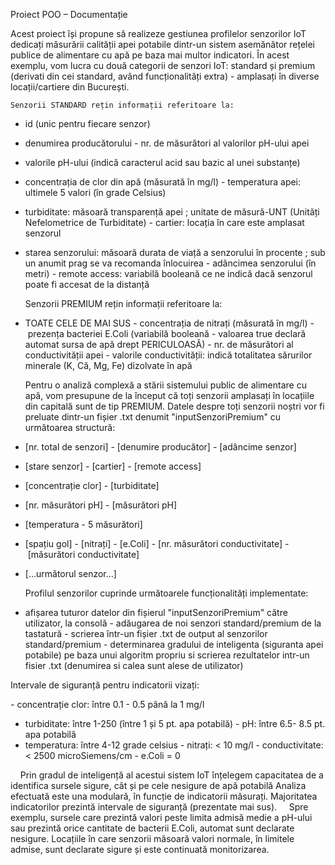 Proiect POO – Documentație

Acest proiect își propune să realizeze gestiunea profilelor senzorilor IoT dedicați măsurării calității apei potabile dintr-un sistem asemănător rețelei publice de alimentare cu apă pe baza mai multor indicatori.
În acest exemplu, vom lucra cu două categorii de senzori IoT: standard și premium (derivati din cei standard, având funcționalități extra) - amplasați în diverse locații/cartiere din București.

    Senzorii STANDARD rețin informații referitoare la:
- id (unic pentru fiecare senzor)
- denumirea producătorului 
- nr. de măsurători al valorilor pH-ului apei
- valorile pH-ului (indică caracterul acid sau bazic al unei substanțe)
- concentrația de clor din apă (măsurată în mg/l)
- temperatura apei: ultimele 5 valori (în grade Celsius)
- turbiditate: măsoară transparență apei ; unitate de măsură-UNT (Unități Nefelometrice de Turbiditate)
- cartier: locația în care este amplasat senzorul
- starea senzorului: măsoară durata de viață a senzorului în procente ; sub un anumit prag se va recomanda înlocuirea
- adâncimea senzorului (în metri)
- remote access: variabilă booleană ce ne indică dacă senzorul poate fi accesat de la distanță

    Senzorii PREMIUM rețin informații referitoare la:
- TOATE CELE DE MAI SUS
- concentrația de nitrați (măsurată în mg/l)
- prezența bacteriei E.Coli (variabilă booleană - valoarea true declară automat sursa de apă drept PERICULOASĂ)
- nr. de măsurători al conductivității apei
- valorile conductivității: indică totalitatea sărurilor minerale (K, Că, Mg, Fe) dizolvate în apă 

    Pentru o analiză complexă a stării sistemului public de alimentare cu apă, vom presupune de la început că toți senzorii amplasați în locațiile din capitală sunt de tip PREMIUM. 
    Datele despre toți senzorii noștri vor fi preluate dintr-un fișier .txt denumit "inputSenzoriPremium" cu următoarea structură:

- [nr. total de senzori]
- [denumire producător]
- [adâncime senzor]
- [stare senzor] 
- [cartier]
- [remote access]
- [concentrație clor]
- [turbiditate]
- [nr. măsurători pH]
- [măsurători pH]
- [temperatura - 5 măsurători]
- [spațiu gol] 
- [nitrați]
- [e.Coli]
- [nr. măsurători conductivitate]
- [măsurători conductivitate]
- […următorul senzor…]

    Profilul senzorilor cuprinde următoarele funcționalități implementate:

- afișarea tuturor datelor din fișierul "inputSenzoriPremium" către utilizator, la consolă
- adăugarea de noi senzori standard/premium de la tastatură
- scrierea într-un fișier .txt de output al senzorilor standard/premium
- determinarea gradului de inteligenta (siguranta apei potabile) pe baza unui algoritm propriu si scrierea rezultatelor intr-un fisier .txt (denumirea si calea sunt alese de utilizator)





Intervale de siguranță pentru indicatorii vizați:

- concentrație clor: între 0.1 - 0.5 până la 1 mg/l
- turbiditate: între 1-250 (între 1 și 5 pt. apa potabilă)
- pH: între 6.5- 8.5 pt. apa potabilă
- temperatura: între 4-12 grade celsius
- nitrați: < 10 mg/l
- conductivitate: < 2500 microSiemens/cm
- e.Coli = 0




    Prin gradul de inteligență al acestui sistem IoT înțelegem capacitatea de a identifica sursele sigure, cât și pe cele nesigure de apă potabilă
    Analiza efectuată este una modulară, în funcție de indicatorii măsurați. Majoritatea indicatorilor prezintă intervale de siguranță (prezentate mai sus).
    Spre exemplu, sursele care prezintă valori peste limita admisă medie a pH-ului sau prezintă orice cantitate de bacterii E.Coli, automat sunt declarate nesigure. Locațiile în care senzorii măsoară valori normale, în
limitele admise, sunt declarate sigure și este continuată monitorizarea.
